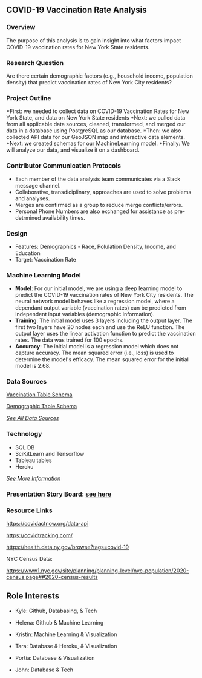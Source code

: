 ## **COVID-19 Vaccination Rate Analysis**

### Overview

The purpose of this analysis is to gain insight into what factors impact COVID-19 vaccination rates for New York State residents. 

### Research Question
Are there certain demographic factors (e.g., household income, population density) that predict vaccination rates of New York City residents?

### Project Outline
  *First: we needed to collect data on COVID-19 Vaccination Rates for New York State, and data on New York State residents
  *Next: we pulled data from all applicable data sources, cleaned, transformed, and merged our data in a database using PostgreSQL as our database.
  *Then: we also collected API data for our GeoJSON map and interactive data elements.
  *Next: we created schemas for our MachineLearning model.
  *Finally: We will analyze our data, and visualize it on a dashboard.
  
  
### Contributor Communication Protocols

  * Each member of the data analysis team communicates via a Slack message channel. 
  * Collaborative, transdiciplinary, approaches are used to solve problems and analyses.
  * Merges are confirmed as a group to reduce merge conflicts/errors.
  * Personal Phone Numbers are also exchanged for assistance as pre-detrmined availability times.


### Design
* Features: Demographics - Race, Polulation Density, Income, and Education
* Target: Vaccination Rate


### Machine Learning Model

* **Model**: For our initial model, we are using a deep learning model to predict the COVID-19 vaccination rates of New York City residents. The neural network model behaves like a regression model, where a dependant output variable (vaccination rates) can be predicted from independent input variables (demographic information). 
* **Training**: The initial model uses 3 layers including the output layer. The first two layers have 20 nodes each and use the ReLU function. The output layer uses the linear activation function to predict the vaccination rates. The data was trained for 100 epochs. 
* **Accuracy**: The initial model is a regression model which does not capture accuracy. The mean squared error (i.e., loss) is used to determine the model's efficacy. The mean squared error for the initial model is 2.68. 


### Data Sources

[Vaccination Table Schema](https://github.com/Anoobis5/COVID_GeoJSON_FinalProject/blob/main/Resources/Vacc_Data_Schema.csv) <br/>

[Demographic Table Schema](https://github.com/Anoobis5/COVID_GeoJSON_FinalProject/blob/main/Resources/census_data_schema.csv) <br/>

[*See All Data Sources*](https://github.com/Anoobis5/COVID_GeoJSON_FinalProject/tree/main/Resources) <br/>

### Technology
* SQL DB
* SciKitLearn and Tensorflow
* Tableau tables
* Heroku

[*See More Information*](https://github.com/Anoobis5/COVID_GeoJSON_FinalProject/blob/main/Technology.md)


### Presentation Story Board: [see here](https://docs.google.com/presentation/d/1c9cfA28_8GVU7xcNCX7rOtGATN4EiccQRYXfeIIyXYQ/edit?usp=sharing)


### Resource Links

https://covidactnow.org/data-api

https://covidtracking.com/

https://health.data.ny.gov/browse?tags=covid-19

NYC Census Data:

https://www1.nyc.gov/site/planning/planning-level/nyc-population/2020-census.page##2020-census-results



## Role Interests

* Kyle: Github, Databasing, & Tech

* Helena: Github & Machine Learning

* Kristin: Machine Learning & Visualization

* Tara: Database & Heroku, & Visualization

* Portia: Database & Visualization

* John: Database & Tech
